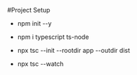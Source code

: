 #Project Setup

- npm init --y
- npm i typescript ts-node

- npx tsc --init --rootdir app --outdir dist
- npx tsc --watch
